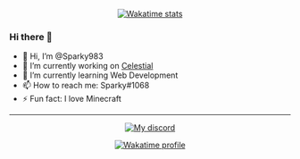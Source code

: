 

<p align="center">
    <a href="https://wakatime.com/@6dd7b83a-55f5-4fe2-9e42-9cbefb6992c7">
        <img alt="Wakatime stats" src="https://wakatime.com/badge/user/6dd7b83a-55f5-4fe2-9e42-9cbefb6992c7.svg?style=flat-square">
    </a>
</p>

### Hi there 👋

- 👋 Hi, I’m @Sparky983
- 🔭 I’m currently working on [Celestial](https://github.com/celestial-mc)
- 🌱 I’m currently learning Web Development
- 📫 How to reach me: Sparky#1068
- ⚡ Fun fact: I love Minecraft

--- 

<p align="center">
    <a href="https://discord.com/users/553780289869185034">
        <img alt="My discord" src="https://lanyard.cnrad.dev/api/553780289869185034?hideBadges=true&hideStatus=true">
    </a>
</p>

<p align="center">
    <a href="https://wakatime.com/@6dd7b83a-55f5-4fe2-9e42-9cbefb6992c7">
        <img alt="Wakatime profile" src="https://github-readme-stats.vercel.app/api/wakatime?username=Sparky&layout=compact&langs_count=5&&theme=dracula&hide_border=true&bg_color=1a1c1f&icon_color=4e90f0&title=e74545&border_radius=10">
    </a>
</p>
